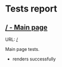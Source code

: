 # Tests report

## [/ - Main page](./index/README.md)

URL: [/](/)

Main page tests.

- renders successfully

